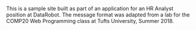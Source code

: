 This is a sample site built as part of an application for an HR Analyst position at DataRobot. The message format was adapted from a lab for the COMP20 Web Programming class at Tufts University, Summer 2018.

 
